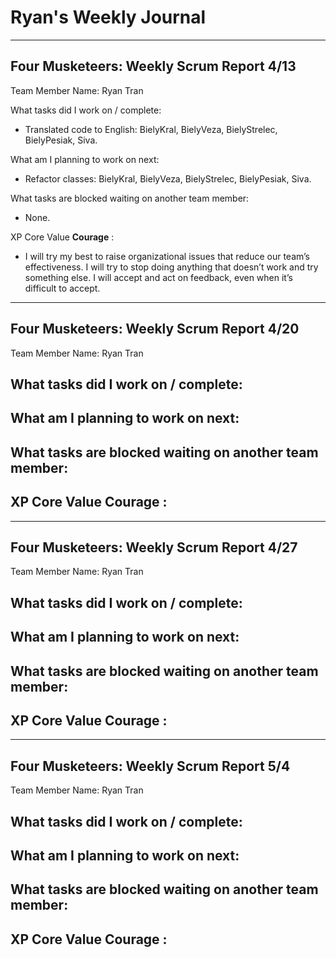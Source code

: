 # Ryan's Weekly Journal
---
## Four Musketeers: Weekly Scrum Report 4/13
Team Member Name: Ryan Tran

What tasks did I work on / complete:
- Translated code to English: BielyKral, BielyVeza, BielyStrelec, BielyPesiak, Siva.

What am I planning to work on next:
- Refactor classes: BielyKral, BielyVeza, BielyStrelec, BielyPesiak, Siva.

What tasks are blocked waiting on another team member:
- None.

XP Core Value **Courage** : 
-  I will try my best to raise organizational issues that reduce our team’s effectiveness. I will try to stop doing anything that doesn’t work and try something else. I will accept and act on feedback, even when it’s difficult to accept.

---
## Four Musketeers: Weekly Scrum Report 4/20
Team Member Name: Ryan Tran

What tasks did I work on / complete:
- 

What am I planning to work on next:
- 

What tasks are blocked waiting on another team member:
- 

XP Core Value **Courage** : 
-  

---
## Four Musketeers: Weekly Scrum Report 4/27
Team Member Name: Ryan Tran

What tasks did I work on / complete:
- 

What am I planning to work on next:
- 

What tasks are blocked waiting on another team member:
- 

XP Core Value **Courage** : 
-  

---
## Four Musketeers: Weekly Scrum Report 5/4
Team Member Name: Ryan Tran

What tasks did I work on / complete:
- 

What am I planning to work on next:
- 

What tasks are blocked waiting on another team member:
- 

XP Core Value **Courage** : 
-  